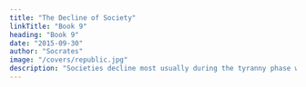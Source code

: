 ```yaml
---
title: "The Decline of Society"
linkTitle: "Book 9"
heading: "Book 9"
date: "2015-09-30"
author: "Socrates"
image: "/covers/republic.jpg"
description: "Societies decline most usually during the tyranny phase when people are engrossed in shallow pleasures instead of knowing true philosophy"
---
```

